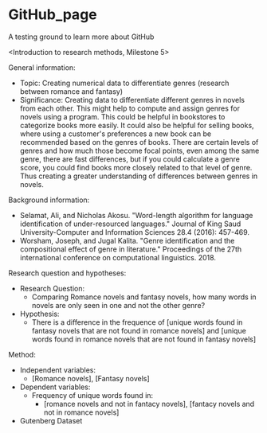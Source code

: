 # GitHub_page
A testing ground to learn more about GitHub

<Introduction to research methods, Milestone 5>

General information:
- Topic: Creating numerical data to differentiate genres (research between romance and fantasy)
- Significance: Creating data to differentiate different genres in novels from each other. This might help to compute and assign genres for novels using a program. This could be helpful in bookstores to categorize books more easily. It could also be helpful for selling books, where using a customer's preferences a new book can be recommended based on the genres of books. There are certain levels of genres and how much those become focal points, even among the same genre, there are fast differences, but if you could calculate a genre score, you could find books more closely related to that level of genre. Thus creating a greater understanding of differences between genres in novels.

Background information:
- Selamat, Ali, and Nicholas Akosu. "Word-length algorithm for language identification of under-resourced languages." Journal of King Saud University-Computer and Information Sciences 28.4 (2016): 457-469.
- Worsham, Joseph, and Jugal Kalita. "Genre identification and the compositional effect of genre in literature." Proceedings of the 27th international conference on computational linguistics. 2018.

Research question and hypotheses:
- Research Question:
  - Comparing Romance novels and fantasy novels, how many words in novels are only seen in one and not the other genre?
- Hypothesis:
  - There is a difference in the frequence of [unique words found in fantasy novels that are not found in romance novels] and [unique words found in romance novels that are not found in fantasy novels]

Method:
- Independent variables:
  - [Romance novels], [Fantasy novels]
- Dependent variables:
  - Frequency of unique words found in:
    - [romance novels and not in fantacy novels], [fantacy novels and not in romance novels]
- Gutenberg Dataset
